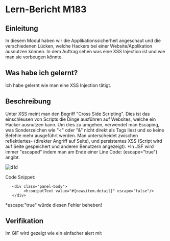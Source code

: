 # Lern-Bericht M183
## Einleitung

In diesem Modul haben wir die Applikationssicherheit angeschaut und die verschiedenen Lücken, welche Hackers bei einer Website/Applikation ausnutzen können. In dem Auftrag sehen was eine XSS Injection ist und wie man sie vorbeugen könnte.

## Was habe ich gelernt?

Ich habe gelernt wie man eine XSS Injection tätigt.

## Beschreibung

Unter XSS meint man den Begriff "Cross Side Scripting". Dies ist das einschleusen von Scripts die Dinge ausführen auf Websites, welche ein Hacker ausnutzen kann. Um dies zu umgehen, verwendet man Escaping, was Sonderzeichen wie "<" oder "&" nicht direkt als Tags liest und so keine Befehle mehr ausgeführt werden. Man unterscheidet zwischen reflektiertes- (direkter Angriff auf Seite), und persistentes XSS (Script wird auf Seite gespeichert und anderen Benutzern angezeigt). *In JSF wird immer "escaped" indem man am Ende einer Line Code: (escape="true") angibt.

![d1d](https://user-images.githubusercontent.com/47601770/207862335-fac5876f-1dd8-45e1-8014-b62cc589ead6.gif)

Code Snippet:
```
   <div class="panel-body">
        <h:outputText value="#{newsitem.detail}" escape="false"/>
   </div> 
```
*escape:"true" würde diesen Fehler beheben!

## Verifikation

Im GIF wird gezeigt wie ein einfacher alert mit <script> Tags ausgeführt wird und der Pop-Up auf der Site angezeigt wird. Der Code Snippet zeigt auch wo im Code das escaping ausgeschaltet ist und wo man es ändern könnte.

# Reflektion zum Arbeitsprozess

👍 Ich habe relativ schnell das Prinzip von Cross Side Scripting verstanden und anwenden können.

👎 Ich habe das Word Dokument nicht ganz durchgearbeitet und habe nur die interessanten "praktischen" Aufgaben durchgearbeitet.


**Für das nächste Mal nehme ich mir vor, alle Word Dokumente von Aufgabe zu Aufgabe durchzuarbeiten, ausser es wird uns anders mitgeteilt! ** 
